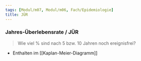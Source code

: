 ```yaml
---
tags: [Modul/m07, Modul/m06, Fach/Epidemiologie]
title: JÜR
---
```

### Jahres-Überlebensrate / JÜR
> Wie viel % sind nach 5 bzw. 10 Jahren noch ereignisfrei?
- Enthalten im [[Kaplan-Meier-Diagramm]]